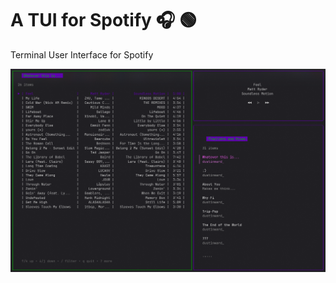 # A TUI for Spotify 🎧 🟢

Terminal User Interface for Spotify

![Screenshot of the interface](https://github.com/dustin-ward/spotify-tui/blob/master/images/interface20240128.png)

